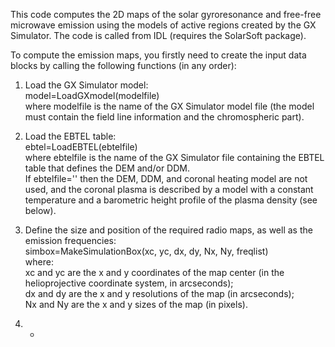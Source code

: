 This code computes the 2D maps of the solar gyroresonance and free-free microwave emission using the models of active regions created by the GX Simulator. The code is called from IDL (requires the SolarSoft package).

To compute the emission maps, you firstly need to create the input data blocks by calling the following functions (in any order):

1. Load the GX Simulator model:<br/>
   model=LoadGXmodel(modelfile)<br/>
   where modelfile is the name of the GX Simulator model file (the model must contain the field line information and the chromospheric part).
   
2. Load the EBTEL table:<br/>
   ebtel=LoadEBTEL(ebtelfile)<br/>
   where ebtelfile is the name of the GX Simulator file containing the EBTEL table that defines the DEM and/or DDM.<br/> 
   If ebtelfile='' then the DEM, DDM, and coronal heating model are not used, and the coronal plasma is described by a model with a constant temperature and a barometric height profile of the plasma density (see below).

3. Define the size and position of the required radio maps, as well as the emission frequencies:<br/>
   simbox=MakeSimulationBox(xc, yc, dx, dy, Nx, Ny, freqlist)<br/>
   where:<br/>
   xc and yc are the x and y coordinates of the map center (in the helioprojective coordinate system, in arcseconds);<br/>
   dx and dy are the x and y resolutions of the map (in arcseconds);<br/>
   Nx and Ny are the x and y sizes of the map (in pixels).
   
4. *
